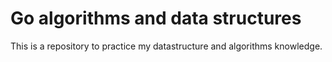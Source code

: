 # Go algorithms and data structures

This is a repository to practice my datastructure and algorithms knowledge.